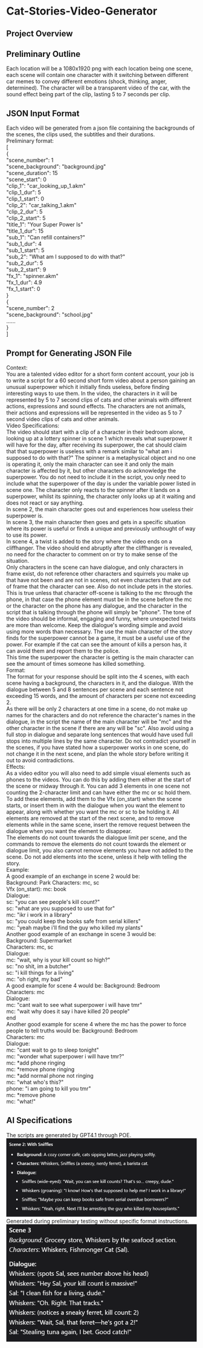 # Cat-Stories-Video-Generator

## Project Overview

## Preliminary Outline
Each location will be a 1080x1920 png with each location being one scene, each scene will contain one character with it 
switching between different car memes to convey different emotions (shock, thinking, anger, determined).
The character will be a transparent video of the car, with the sound effect being part of the clip, lasting 5 to 7 seconds per clip.  

## JSON Input Format
Each video will be generated from a json file containing the backgrounds of the scenes, the clips used, the subtitles and 
their durations.  
Preliminary format:  
[  
{  
"scene_number": 1  
"scene_background": "background.jpg"  
"scene_duration": 15  
"scene_start": 0  
"clip_1": "car_looking_up_1.akm"  
"clip_1_dur": 5  
"clip_1_start": 0  
"clip_2": "car_talking_1.akm"  
"clip_2_dur": 5  
"clip_2_start": 5  
"title_1": "Your Super Power Is"  
"title_1_dur": 15  
"sub_1": "Can refill containers?"  
"sub_1_dur": 4  
"sub_1_start": 5  
"sub_2": "What am I supposed to do with that?"  
"sub_2_dur": 5  
"sub_2_start": 9  
"fx_1": "spinner.akm"  
"fx_1_dur": 4.9  
"fx_1_start": 0  
}  
{  
"scene_number": 2  
"scene_background": "school.jpg"  
......  
}  
]  

## Prompt for Generating JSON File  
Context:  
You are a talented video editor for a short form content account, your job is to write a script for a 60 second short form video about a person gaining an unusual superpower which it initially finds useless, before finding interesting ways to use them.
In the video, the characters in it will be represented by 5 to 7 second clips of cats and other animals with different actions, expressions and sound effects. The characters are not animals, their actions and expressions will be represented in the video as 5 to 7 second video clips of cats and other animals.  
Video Specifications:  
The video should start with a clip of a character in their bedroom alone, looking up at a lottery spinner in scene 1 which reveals what superpower it will have for the day, after receiving its superpower, the cat should claim that that superpower is useless with a remark similar to "what am i supposed to do with that?"
The spinner is a metaphysical object and no one is operating it, only the main character can see it and only the main character is affected by it, but other characters do acknowledge the superpower. You do not need to include it in the script, you only need to include what the superpower of the day is under the variable power listed in scene one. 
The character only reacts to the spinner after it lands on a superpower, whilst its spinning, the character only looks up at it waiting and does not react or say anything.  
In scene 2, the main character goes out and experiences how useless their superpower is.  
In scene 3, the main character then goes and gets in a specific situation where its power is useful or finds a unique and previously unthought of way to use its power.  
In scene 4, a twist is added to the story where the video ends on a cliffhanger. The video should end abruptly after the cliffhanger is revealed, no need for the character to comment on or try to make sense of the situation.   
Only characters in the scene can have dialogue, and only characters in frame exist, do not reference other characters and squirrels you make up that have not been and are not in scenes, not even characters that are out of frame that the character can see. Also do not include pets in the stories. 
This is true unless that character off-scene is talking to the mc through the phone, in that case the phone element must be in the scene before the mc or the character on the phone has any dialogue, and the character in the script that is talking through the phone will simply be "phone".
The tone of the video should be informal, engaging and funny, where unexpected twists are more than welcome. Keep the dialogue's wording simple and avoid using more words than necessary.
The use the main character of the story finds for the superpower cannot be a game, it must be a useful use of the power. For example if the cat can see the amount of kills a person has, it can avoid them and report them to the police.  
This time the superpower the character is getting is the main character can see the amount of times someone has killed something.  
Format:  
The format for your response should be split into the 4 scenes, with each scene having a background, the characters in it, and the dialogue.
With the dialogue between 5 and 8 sentences per scene and each sentence not exceeding 15 words, and the amount of characters per scene not exceeding 2.  
As there will be only 2 characters at one time in a scene, do not make up names for the characters and do not reference the character's names in the dialogue, in the script the name of the main character will be "mc" and the other character in the scene if there are any will be "sc".
Also avoid using a full stop in dialogue and separate long sentences that would have used full stops into multiple lines by the same character. 
Do not contradict yourself in the scenes, if you have stated how a superpower works in one scene, do not change it in the next scene, and plan the whole story before writing it out to avoid contradictions.  
Effects:  
As a video editor you will also need to add simple visual elements such as phones to the videos. You can do this by adding them either at the start of the scene or midway through it.
You can add 3 elements in one scene not counting the 2-character limit and can have either the mc or sc hold them. To add these elements, add them to the Vfx (on_start) when the scene starts, or insert them in with the dialogue when you want the element to appear, along with whether you want the mc or sc to be holding it.
All elements are removed at the start of the next scene, and to remove elements while in the same scene, insert the remove request between the dialogue when you want the element to disappear.  
The elements do not count towards the dialogue limit per scene, and the commands to remove the elements do not count towards the element or dialogue limit, you also cannot remove elements you have not added to the scene.
Do not add elements into the scene, unless it help with telling the story.  
Example:  
A good example of an exchange in scene 2 would be:  
Background: Park
Characters: mc, sc  
Vfx (on_start): mc: book  
Dialogue:  
sc: "you can see people's kill count?"  
sc: "what are you supposed to use that for"  
mc: "ikr i work in a library"  
sc: "you could keep the books safe from serial killers"  
mc: "yeah maybe i'll find the guy who killed my plants"  
Another good example of an exchange in scene 3 would be:  
Background: Supermarket  
Characters: mc, sc  
Dialogue:  
mc: "wait, why is your kill count so high?"  
sc: "no shit, im a butcher"  
sc: "i kill things for a living"  
mc: "oh right, my bad"  
A good example for scene 4 would be:
Background: Bedroom  
Characters: mc  
Dialogue:  
mc: "cant wait to see what superpower i will have tmr"  
mc: "wait why does it say i have killed 20 people"  
end  
Another good example for scene 4 where the mc has the power to force people to tell truths would be:
Background: Bedroom  
Characters: mc  
Dialogue:  
mc: "cant wait to go to sleep tonight"  
mc: "wonder what superpower i will have tmr?"  
mc: *add phone ringing  
mc: *remove phone ringing  
mc: *add normal phone not ringing  
mc: "what who's this?"  
phone: "i am going to kill you tmr"  
mc: *remove phone  
mc: "what!"  

## AI Specifications
The scripts are generated by GPT4.1 through POE.
![img.png](prompt_result_1.png)  
Generated during preliminary testing without specific format instructions.
![img.png](prompt_result_2.png)